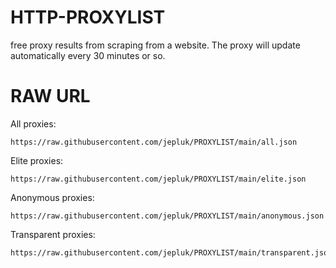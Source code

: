 # HTTP-PROXYLIST
free proxy results from scraping from a website.
The proxy will update automatically every 30 minutes or so.

# RAW URL
All proxies:
```
https://raw.githubusercontent.com/jepluk/PROXYLIST/main/all.json
```
Elite proxies:
```
https://raw.githubusercontent.com/jepluk/PROXYLIST/main/elite.json
```
Anonymous proxies:
```
https://raw.githubusercontent.com/jepluk/PROXYLIST/main/anonymous.json
```
Transparent proxies:
```
https://raw.githubusercontent.com/jepluk/PROXYLIST/main/transparent.json
```
